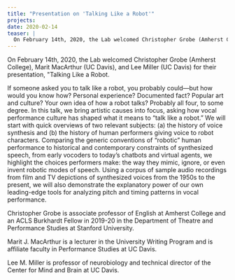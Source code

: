 ```yaml
---
title: "Presentation on 'Talking Like a Robot'"
projects: 
date: 2020-02-14
teaser: |
  On February 14th, 2020, the Lab welcomed Christopher Grobe (Amherst College), Marit MacArthur (UC Davis), and Lee Miller (UC Davis) for their presentation, "Talking Like a Robot.
---
```


On February 14th, 2020, the Lab welcomed Christopher Grobe (Amherst College), Marit MacArthur (UC Davis), and Lee Miller (UC Davis) for their presentation, "Talking Like a Robot.

If someone asked you to talk like a robot, you probably could—but how would you know how? Personal experience? Documented fact? Popular art and culture? Your own idea of how a robot talks? Probably all four, to some degree. In this talk, we bring artistic causes into focus, asking how vocal performance culture has shaped what it means to “talk like a robot.”
We will start with quick overviews of two relevant subjects: (a) the history of voice synthesis and (b) the history of human performers giving voice to robot characters. Comparing the generic conventions of “robotic” human performance to historical and contemporary constraints of synthesized speech, from early vocoders to today’s chatbots and virtual agents, we highlight the choices performers make: the way they mimic, ignore, or even invent robotic modes of speech. Using a corpus of sample audio recordings from film and TV depictions of synthesized voices from the 1950s to the present, we will also demonstrate the explanatory power of our own leading-edge tools for analyzing pitch and timing patterns in vocal performance.

Christopher Grobe is associate professor of English at Amherst College and an ACLS Burkhardt Fellow in 2019-20 in the Department of Theatre and Performance Studies at Stanford University.

Marit J. MacArthur is a lecturer in the University Writing Program and is affiliate faculty in Performance Studies at UC Davis.

Lee M. Miller is professor of neurobiology and technical director of the Center for Mind and Brain at UC Davis.